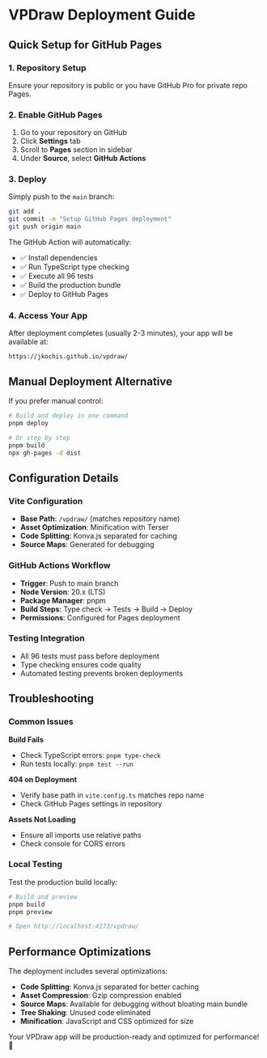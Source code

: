 # VPDraw Deployment Guide

## Quick Setup for GitHub Pages

### 1. Repository Setup
Ensure your repository is public or you have GitHub Pro for private repo Pages.

### 2. Enable GitHub Pages
1. Go to your repository on GitHub
2. Click **Settings** tab
3. Scroll to **Pages** section in sidebar
4. Under **Source**, select **GitHub Actions**

### 3. Deploy
Simply push to the `main` branch:

```bash
git add .
git commit -m "Setup GitHub Pages deployment"
git push origin main
```

The GitHub Action will automatically:
- ✅ Install dependencies
- ✅ Run TypeScript type checking
- ✅ Execute all 96 tests
- ✅ Build the production bundle
- ✅ Deploy to GitHub Pages

### 4. Access Your App
After deployment completes (usually 2-3 minutes), your app will be available at:
```
https://jkochis.github.io/vpdraw/
```

## Manual Deployment Alternative

If you prefer manual control:

```bash
# Build and deploy in one command
pnpm deploy

# Or step by step
pnpm build
npx gh-pages -d dist
```

## Configuration Details

### Vite Configuration
- **Base Path**: `/vpdraw/` (matches repository name)
- **Asset Optimization**: Minification with Terser
- **Code Splitting**: Konva.js separated for caching
- **Source Maps**: Generated for debugging

### GitHub Actions Workflow
- **Trigger**: Push to main branch
- **Node Version**: 20.x (LTS)
- **Package Manager**: pnpm
- **Build Steps**: Type check → Tests → Build → Deploy
- **Permissions**: Configured for Pages deployment

### Testing Integration
- All 96 tests must pass before deployment
- Type checking ensures code quality
- Automated testing prevents broken deployments

## Troubleshooting

### Common Issues

**Build Fails**
- Check TypeScript errors: `pnpm type-check`
- Run tests locally: `pnpm test --run`

**404 on Deployment**
- Verify base path in `vite.config.ts` matches repo name
- Check GitHub Pages settings in repository

**Assets Not Loading**
- Ensure all imports use relative paths
- Check console for CORS errors

### Local Testing

Test the production build locally:

```bash
# Build and preview
pnpm build
pnpm preview

# Open http://localhost:4173/vpdraw/
```

## Performance Optimizations

The deployment includes several optimizations:

- **Code Splitting**: Konva.js separated for better caching
- **Asset Compression**: Gzip compression enabled
- **Source Maps**: Available for debugging without bloating main bundle
- **Tree Shaking**: Unused code eliminated
- **Minification**: JavaScript and CSS optimized for size

Your VPDraw app will be production-ready and optimized for performance! 🚀

